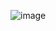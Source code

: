 ![image](https://user-images.githubusercontent.com/5925204/132113571-3e0a8a8b-55bf-49fb-bc4e-a3a0e22f0adf.png)


